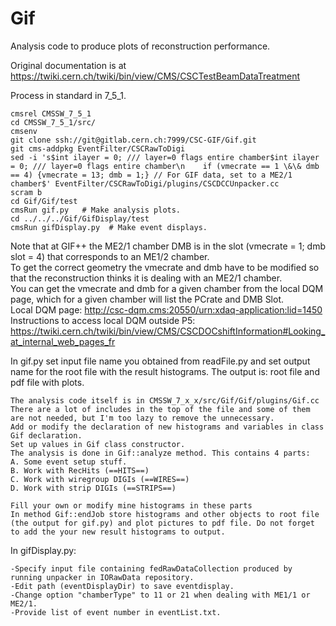 # Gif
Analysis code to produce plots of reconstruction performance.  

Original documentation is at https://twiki.cern.ch/twiki/bin/view/CMS/CSCTestBeamDataTreatment

Process in standard in 7_5_1.  

    cmsrel CMSSW_7_5_1
    cd CMSSW_7_5_1/src/
    cmsenv
    git clone ssh://git@gitlab.cern.ch:7999/CSC-GIF/Gif.git 
    git cms-addpkg EventFilter/CSCRawToDigi
    sed -i 's$int ilayer = 0; /// layer=0 flags entire chamber$int ilayer = 0; /// layer=0 flags entire chamber\n    if (vmecrate == 1 \&\& dmb == 4) {vmecrate = 13; dmb = 1;} // For GIF data, set to a ME2/1 chamber$' EventFilter/CSCRawToDigi/plugins/CSCDCCUnpacker.cc
    scram b
    cd Gif/Gif/test 
    cmsRun gif.py   # Make analysis plots.
    cd ../../../Gif/GifDisplay/test
    cmsRun gifDisplay.py  # Make event displays.  

Note that at GIF++ the ME2/1 chamber DMB is in the slot (vmecrate = 1; dmb slot = 4) that corresponds to an ME1/2 chamber.  
To get the correct geometry the vmecrate and dmb have to be modified so that the reconstruction thinks it is dealing with an ME2/1 chamber.  
You can get the vmecrate and dmb for a given chamber from the local DQM page, which for a given chamber will list the PCrate and DMB Slot.  
Local DQM page:  http://csc-dqm.cms:20550/urn:xdaq-application:lid=1450
Instructions to access local DQM outside P5:  https://twiki.cern.ch/twiki/bin/view/CMS/CSCDOCshiftInformation#Looking_at_internal_web_pages_fr

In gif.py set input file name you obtained from readFile.py and set output name for the root file with the result histograms.
The output is: root file and pdf file with plots. 

    The analysis code itself is in CMSSW_7_x_x/src/Gif/Gif/plugins/Gif.cc
    There are a lot of includes in the top of the file and some of them are not needed, but I'm too lazy to remove the unnecessary.
    Add or modify the declaration of new histograms and variables in class Gif declaration.
    Set up values in Gif class constructor.
    The analysis is done in Gif::analyze method. This contains 4 parts:
    A. Some event setup stuff. 
    B. Work with RecHits (==HITS==) 
    C. Work with wiregroup DIGIs (==WIRES==) 
    D. Work with strip DIGIs (==STRIPS==) 

    Fill your own or modify mine histograms in these parts
    In method Gif::endJob store histograms and other objects to root file (the output for gif.py) and plot pictures to pdf file. Do not forget to add the your new result histograms to output. 
    
In gifDisplay.py:

    -Specify input file containing fedRawDataCollection produced by running unpacker in IORawData repository.
    -Edit path (eventDisplayDir) to save eventdisplay.
    -Change option "chamberType" to 11 or 21 when dealing with ME1/1 or ME2/1.
    -Provide list of event number in eventList.txt.  

    
